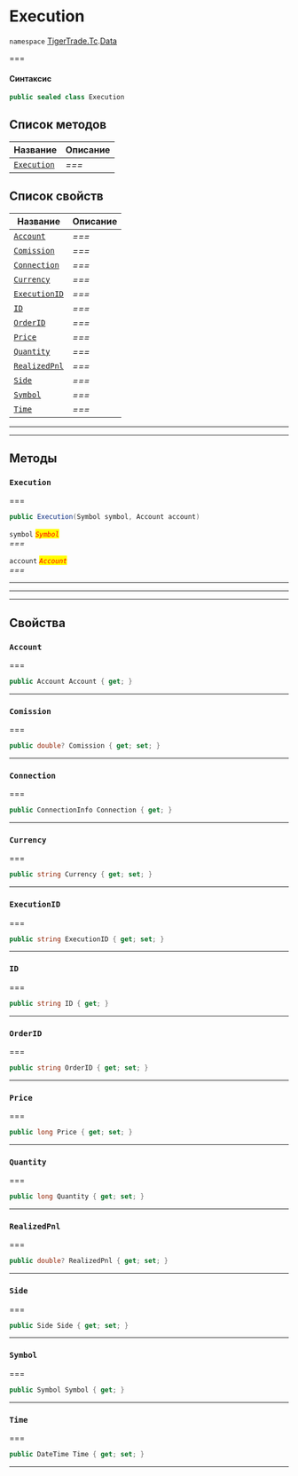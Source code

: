 # Execution

`namespace` [TigerTrade.Tc](../).[Data](./)

\===

#### Синтаксис

```csharp
public sealed class Execution
```

## Список методов

| Название                                        | Описание |
| ----------------------------------------------- | -------- |
| [`Execution`](execution.cs.md#method-execution) | _===_    |

## Список свойств

| Название                                              | Описание |
| ----------------------------------------------------- | -------- |
| [`Account`](execution.cs.md#property-account)         | _===_    |
| [`Comission`](execution.cs.md#property-comission)     | _===_    |
| [`Connection`](execution.cs.md#property-connection)   | _===_    |
| [`Currency`](execution.cs.md#property-currency)       | _===_    |
| [`ExecutionID`](execution.cs.md#property-executionid) | _===_    |
| [`ID`](execution.cs.md#property-id)                   | _===_    |
| [`OrderID`](execution.cs.md#property-orderid)         | _===_    |
| [`Price`](execution.cs.md#property-price)             | _===_    |
| [`Quantity`](execution.cs.md#property-quantity)       | _===_    |
| [`RealizedPnl`](execution.cs.md#property-realizedpnl) | _===_    |
| [`Side`](execution.cs.md#property-side)               | _===_    |
| [`Symbol`](execution.cs.md#property-symbol)           | _===_    |
| [`Time`](execution.cs.md#property-time)               | _===_    |

***

***

## Методы

### `Execution` <a href="#method-execution" id="method-execution"></a>

\===

```csharp
public Execution(Symbol symbol, Account account)
```

`symbol` _<mark style="color:red;">`Symbol`</mark>_\
_===_

`account` _<mark style="color:red;">`Account`</mark>_\
_===_

***

***

***

## Свойства

### `Account` <a href="#property-account" id="property-account"></a>

\===

```csharp
public Account Account { get; }
```

***

### `Comission` <a href="#property-comission" id="property-comission"></a>

\===

```csharp
public double? Comission { get; set; }
```

***

### `Connection` <a href="#property-connection" id="property-connection"></a>

\===

```csharp
public ConnectionInfo Connection { get; }
```

***

### `Currency` <a href="#property-currency" id="property-currency"></a>

\===

```csharp
public string Currency { get; set; }
```

***

### `ExecutionID` <a href="#property-executionid" id="property-executionid"></a>

\===

```csharp
public string ExecutionID { get; set; }
```

***

### `ID` <a href="#property-id" id="property-id"></a>

\===

```csharp
public string ID { get; }
```

***

### `OrderID` <a href="#property-orderid" id="property-orderid"></a>

\===

```csharp
public string OrderID { get; set; }
```

***

### `Price` <a href="#property-price" id="property-price"></a>

\===

```csharp
public long Price { get; set; }
```

***

### `Quantity` <a href="#property-quantity" id="property-quantity"></a>

\===

```csharp
public long Quantity { get; set; }
```

***

### `RealizedPnl` <a href="#property-realizedpnl" id="property-realizedpnl"></a>

\===

```csharp
public double? RealizedPnl { get; set; }
```

***

### `Side` <a href="#property-side" id="property-side"></a>

\===

```csharp
public Side Side { get; set; }
```

***

### `Symbol` <a href="#property-symbol" id="property-symbol"></a>

\===

```csharp
public Symbol Symbol { get; }
```

***

### `Time` <a href="#property-time" id="property-time"></a>

\===

```csharp
public DateTime Time { get; set; }
```

***
